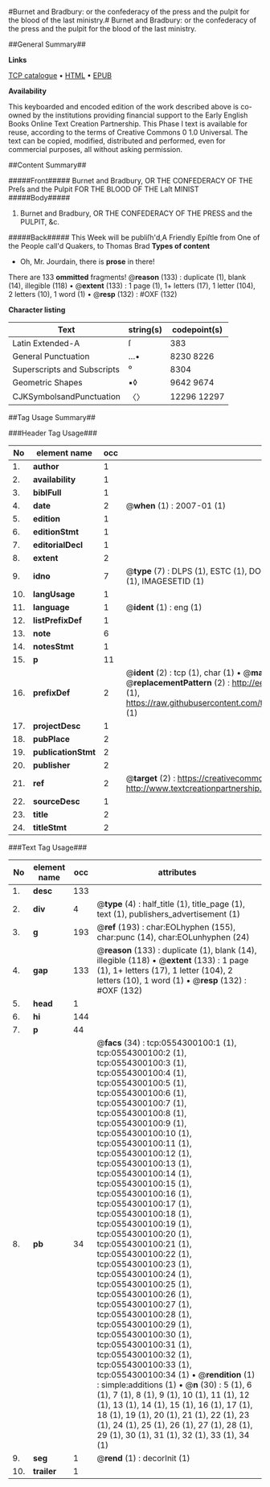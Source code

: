 #Burnet and Bradbury: or the confederacy of the press and the pulpit for the blood of the last ministry.#
Burnet and Bradbury: or the confederacy of the press and the pulpit for the blood of the last ministry.

##General Summary##

**Links**

[TCP catalogue](http://www.ota.ox.ac.uk/tcp/)  • 
[HTML](http://tei.it.ox.ac.uk/tcp/Texts-HTML/free/004/004774057.html)  • 
[EPUB](http://tei.it.ox.ac.uk/tcp/Texts-EPUB/free/004/004774057.epub)

**Availability**

This keyboarded and encoded edition of the
	       work described above is co-owned by the institutions
	       providing financial support to the Early English Books
	       Online Text Creation Partnership. This Phase I text is
	       available for reuse, according to the terms of Creative
	       Commons 0 1.0 Universal. The text can be copied,
	       modified, distributed and performed, even for
	       commercial purposes, all without asking permission.


##Content Summary##

#####Front#####
Burnet and Bradbury, OR THE CONFEDERACY OF THE Preſs and the Pulpit FOR THE BLOOD OF THE Laſt MINIST
#####Body#####

1. Burnet and Bradbury, OR THE CONFEDERACY OF THE PRESS and the PULPIT, &c.

#####Back#####
This Week will be publiſh'd,A Friendly Epiſtle from One of the People call'd Quakers, to Thomas Brad
**Types of content**

  * Oh, Mr. Jourdain, there is **prose** in there!

There are 133 **ommitted** fragments! 
 @__reason__ (133) : duplicate (1), blank (14), illegible (118)  •  @__extent__ (133) : 1 page (1), 1+ letters (17), 1 letter (104), 2 letters (10), 1 word (1)  •  @__resp__ (132) : #OXF (132)

**Character listing**


|Text|string(s)|codepoint(s)|
|---|---|---|
|Latin Extended-A|ſ|383|
|General Punctuation|…•|8230 8226|
|Superscripts             and Subscripts|⁰|8304|
|Geometric Shapes|▪◊|9642 9674|
|CJKSymbolsandPunctuation|〈〉|12296 12297|

##Tag Usage Summary##

###Header Tag Usage###

|No|element name|occ|attributes|
|---|---|---|---|
|1.|__author__|1||
|2.|__availability__|1||
|3.|__biblFull__|1||
|4.|__date__|2| @__when__ (1) : 2007-01 (1)|
|5.|__edition__|1||
|6.|__editionStmt__|1||
|7.|__editorialDecl__|1||
|8.|__extent__|2||
|9.|__idno__|7| @__type__ (7) : DLPS (1), ESTC (1), DOCNO (1), TCP (1), GALEDOCNO (1), CONTENTSET (1), IMAGESETID (1)|
|10.|__langUsage__|1||
|11.|__language__|1| @__ident__ (1) : eng (1)|
|12.|__listPrefixDef__|1||
|13.|__note__|6||
|14.|__notesStmt__|1||
|15.|__p__|11||
|16.|__prefixDef__|2| @__ident__ (2) : tcp (1), char (1)  •  @__matchPattern__ (2) : ([0-9\-]+):([0-9IVX]+) (1), (.+) (1)  •  @__replacementPattern__ (2) : http://eebo.chadwyck.com/downloadtiff?vid=$1&page=$2 (1), https://raw.githubusercontent.com/textcreationpartnership/Texts/master/tcpchars.xml#$1 (1)|
|17.|__projectDesc__|1||
|18.|__pubPlace__|2||
|19.|__publicationStmt__|2||
|20.|__publisher__|2||
|21.|__ref__|2| @__target__ (2) : https://creativecommons.org/publicdomain/zero/1.0/ (1), http://www.textcreationpartnership.org/docs/. (1)|
|22.|__sourceDesc__|1||
|23.|__title__|2||
|24.|__titleStmt__|2||


###Text Tag Usage###

|No|element name|occ|attributes|
|---|---|---|---|
|1.|__desc__|133||
|2.|__div__|4| @__type__ (4) : half_title (1), title_page (1), text (1), publishers_advertisement (1)|
|3.|__g__|193| @__ref__ (193) : char:EOLhyphen (155), char:punc (14), char:EOLunhyphen (24)|
|4.|__gap__|133| @__reason__ (133) : duplicate (1), blank (14), illegible (118)  •  @__extent__ (133) : 1 page (1), 1+ letters (17), 1 letter (104), 2 letters (10), 1 word (1)  •  @__resp__ (132) : #OXF (132)|
|5.|__head__|1||
|6.|__hi__|144||
|7.|__p__|44||
|8.|__pb__|34| @__facs__ (34) : tcp:0554300100:1 (1), tcp:0554300100:2 (1), tcp:0554300100:3 (1), tcp:0554300100:4 (1), tcp:0554300100:5 (1), tcp:0554300100:6 (1), tcp:0554300100:7 (1), tcp:0554300100:8 (1), tcp:0554300100:9 (1), tcp:0554300100:10 (1), tcp:0554300100:11 (1), tcp:0554300100:12 (1), tcp:0554300100:13 (1), tcp:0554300100:14 (1), tcp:0554300100:15 (1), tcp:0554300100:16 (1), tcp:0554300100:17 (1), tcp:0554300100:18 (1), tcp:0554300100:19 (1), tcp:0554300100:20 (1), tcp:0554300100:21 (1), tcp:0554300100:22 (1), tcp:0554300100:23 (1), tcp:0554300100:24 (1), tcp:0554300100:25 (1), tcp:0554300100:26 (1), tcp:0554300100:27 (1), tcp:0554300100:28 (1), tcp:0554300100:29 (1), tcp:0554300100:30 (1), tcp:0554300100:31 (1), tcp:0554300100:32 (1), tcp:0554300100:33 (1), tcp:0554300100:34 (1)  •  @__rendition__ (1) : simple:additions (1)  •  @__n__ (30) : 5 (1), 6 (1), 7 (1), 8 (1), 9 (1), 10 (1), 11 (1), 12 (1), 13 (1), 14 (1), 15 (1), 16 (1), 17 (1), 18 (1), 19 (1), 20 (1), 21 (1), 22 (1), 23 (1), 24 (1), 25 (1), 26 (1), 27 (1), 28 (1), 29 (1), 30 (1), 31 (1), 32 (1), 33 (1), 34 (1)|
|9.|__seg__|1| @__rend__ (1) : decorInit (1)|
|10.|__trailer__|1||
